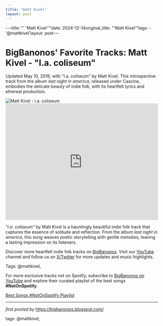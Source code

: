 ```yaml
---
title: "matt kivel"
layout: post
---
```

---title: "' 'Matt Kivel''"date: 2024-12-14original_title: "'Matt Kivel'"tags:  - '@mattkivel'layout: post---<!-- Post Title --><h1 >BigBanonos' Favorite Tracks: Matt Kivel - "l.a. coliseum"</h1> <!-- Introductory Text --><p >Updated May 10, 2019, with "l.a. coliseum" by Matt Kivel. This introspective track from the album <em>last night in america</em>, released under Cascine, embodies the delicate beauty of indie folk, with its heartfelt lyrics and ethereal production.</p> <!-- Featured Image --><div > <img src="https://f4.bcbits.com/img/a1076471920_5.jpg" alt="Matt Kivel - l.a. coliseum" /></div> <!-- YouTube Video Embed --><div > <iframe width="100%" height="385" src="https://www.youtube.com/embed/slvB2aeJERE" title="Matt Kivel - l.a. coliseum (Official Video)" frameborder="0" allow="accelerometer; autoplay; clipboard-write; encrypted-media; gyroscope; picture-in-picture; web-share" referrerpolicy="strict-origin-when-cross-origin" allowfullscreen></iframe></div> <!-- Song Information --><div > <p><em>"l.a. coliseum"</em> by Matt Kivel is a hauntingly beautiful indie folk track that captures the essence of solitude and reflection. From the album <em>last night in america</em>, this song weaves poetic storytelling with gentle melodies, leaving a lasting impression on its listeners.</p></div> <!-- Footer Links --><div > <p>Discover more heartfelt indie folk tracks on <a href="https://bigbanonos.blogspot.com/" target="_blank">BigBanonos</a>. Visit our <a href="https://www.youtube.com/@BigBanonos" target="_blank">YouTube</a> channel and follow us on <a href="https://x.com/bigbanonos" target="_blank">X/Twitter</a> for more updates and music highlights.</p></div> <!-- Tags --><p >Tags: @mattkivel,</p><!--Subscribe and Playlist Links--><div>    <p>For more exclusive tracks not on Spotify, subscribe to <a href="https://www.youtube.com/@BigBanonos" target="_blank">BigBanonos on YouTube</a> and explore their curated playlist of the best songs <strong>#NotOnSpotify</strong>.</p>    <p><a href="https://www.youtube.com/playlist?list=PLtuNtuTatqI0kFahUCbtbfenC_ET5O_tr" target="_blank">Best Songs #NotOnSpotify Playlist<br /></a></p></div><hr /><p><em>first posted by</em> <a href="https://bigbanonos.blogspot.com/" rel="noopener" target="_new">https://bigbanonos.blogspot.com/</a></p><p>tags: @mattkivel,</p>